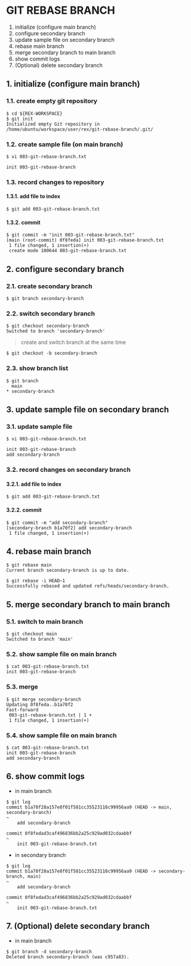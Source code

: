 # GIT REBASE BRANCH
1. initialize (configure main branch)
2. configure secondary branch
3. update sample file on secondary branch
4. rebase main branch
5. merge secondary branch to main branch
6. show commit logs
7. (Optional) delete secondary branch

## 1. initialize (configure main branch)
### 1.1. create empty git repository
```console
$ cd ${REX-WORKSPACE}
$ git init
Initialized empty Git repository in /home/ubuntu/workspace/user/rex/git-rebase-branch/.git/
```

### 1.2. create sample file (on main branch)
```console
$ vi 003-git-rebase-branch.txt
```

```shell
init 003-git-rebase-branch
```

### 1.3. record changes to repository
#### 1.3.1. add file to index
```console
$ git add 003-git-rebase-branch.txt
```

#### 1.3.2. commit
```console
$ git commit -m "init 003-git-rebase-branch.txt"
[main (root-commit) 0f8feda] init 003-git-rebase-branch.txt
 1 file changed, 1 insertion(+)
 create mode 100644 003-git-rebase-branch.txt
```

## 2. configure secondary branch
### 2.1. create secondary branch
```console
$ git branch secondary-branch
```

### 2.2. switch secondary branch
```console
$ git checkout secondary-branch
Switched to branch 'secondary-branch'
```

> create and switch branch at the same time

```console
$ git checkout -b secondary-branch
```

### 2.3. show branch list
```console
$ git branch
  main
* secondary-branch
```

## 3. update sample file on secondary branch
### 3.1. update sample file
```console
$ vi 003-git-rebase-branch.txt
```

```shell
init 003-git-rebase-branch
add secondary-branch
```

### 3.2. record changes on secondary branch
#### 3.2.1. add file to index
```console
$ git add 003-git-rebase-branch.txt
```

#### 3.2.2. commit
```console
$ git commit -m "add secondary-branch"
[secondary-branch b1a70f2] add secondary-branch
 1 file changed, 1 insertion(+)
```

## 4. rebase main branch
```console
$ git rebase main
Current branch secondary-branch is up to date.
```

```console
$ git rebase -i HEAD~1
Successfully rebased and updated refs/heads/secondary-branch.
```

## 5. merge secondary branch to main branch
### 5.1. switch to main branch
```console
$ git checkout main
Switched to branch 'main'
```

### 5.2. show sample file on main branch
```console
$ cat 003-git-rebase-branch.txt
init 003-git-rebase-branch
```

### 5.3. merge
```console
$ git merge secondary-branch
Updating 0f8feda..b1a70f2
Fast-forward
 003-git-rebase-branch.txt | 1 +
 1 file changed, 1 insertion(+)
```

### 5.4. show sample file on main branch
```console
$ cat 003-git-rebase-branch.txt
init 003-git-rebase-branch
add secondary-branch
```

## 6. show commit logs

- in main branch

```console
$ git log
commit b1a70f28a157e8f01f581cc35523118c99956aa9 (HEAD -> main, secondary-branch)
~
    add secondary-branch

commit 0f8fedad3caf496836bb2a25c929ad032cdaabbf
~
    init 003-git-rebase-branch.txt
```

- in secondary branch

```console
$ git log
commit b1a70f28a157e8f01f581cc35523118c99956aa9 (HEAD -> secondary-branch, main)
~
    add secondary-branch

commit 0f8fedad3caf496836bb2a25c929ad032cdaabbf
~
    init 003-git-rebase-branch.txt
```

## 7. (Optional) delete secondary branch

- in main branch

```console
$ git branch -d secondary-branch
Deleted branch secondary-branch (was c957a83).
```
